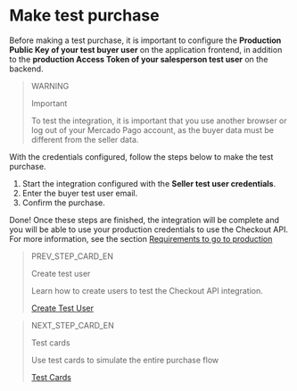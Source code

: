 # Make test purchase

Before making a test purchase, it is important to configure the **Production Public Key of your test buyer user** on the application frontend, in addition to the **production Access Token of your salesperson test user** on the backend.

> WARNING
>
> Important
>
> To test the integration, it is important that you use another browser or log out of your Mercado Pago account, as the buyer data must be different from the seller data.

With the credentials configured, follow the steps below to make the test purchase.


1. Start the integration configured with the **Seller test user credentials**.
2. Enter the buyer test user email.
3. Confirm the purchase.

Done! Once these steps are finished, the integration will be complete and you will be able to use your production credentials to use the Checkout API. For more information, see the section [Requirements to go to production](/developers/en/docs/checkout-api/integration-test/go-to-production-requirements)

> PREV_STEP_CARD_EN
>
> Create test user
>
> Learn how to create users to test the Checkout API integration.
>
> [Create Test User](/developers/en/docs/checkout-api/integration-test/create-test-user)

> NEXT_STEP_CARD_EN
>
> Test cards
>
> Use test cards to simulate the entire purchase flow
>
> [Test Cards](/developers/en/docs/checkout-api/integration-test/test-cards)
